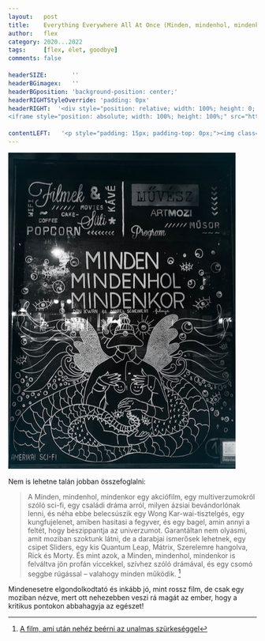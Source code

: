 ```yaml
---
layout:   post
title:    Everything Everywhere All At Once (Minden, mindenhol, mindenkor)
author:   flex
category: 2020...2022
tags:     [flex, élet, goodbye]
comments: false

headerSIZE:       ''
headerBGimagex:   ''
headerBGposition: 'background-position: center;'
headerRIGHTStyleOverride: 'padding: 0px'
headerRIGHT:  '<div style="position: relative; width: 100%; height: 0; padding-bottom: 56.25%;">
<iframe style="position: absolute; width: 100%; height: 100%;" src="https://www.youtube.com/embed/wxN1T1uxQ2g" title="YouTube video player" frameborder="0" allow="accelerometer; autoplay; clipboard-write; encrypted-media; gyroscope; picture-in-picture" allowfullscreen></iframe></div>'

contentLEFT:   '<p style="padding: 15px; padding-top: 0px;"><img class="shadow" src="images/Everything_Everywhere_All_At Once_1.png"></p>'
---
```


<div class="rightbox rightboxalignment"><img class="shadow" src="images/Everything_Everywhere_All_At Once_2.png"></div>

Nem is lehetne talán jobban összefoglalni:

> A Minden, mindenhol, mindenkor egy akciófilm, egy multiverzumokról szóló sci-fi, egy családi dráma arról, milyen ázsiai bevándorlónak lenni, és néha ebbe belecsúszik egy Wong Kar-wai-tisztelgés, egy kungfujelenet, amiben hasitasi a fegyver, és egy bagel, amin annyi a feltét, hogy beszippantja az univerzumot. Garantáltan nem olyasmi, amit moziban szoktunk látni, de a darabjai ismerősek lehetnek, egy csipet Sliders, egy kis Quantum Leap, Mátrix, Szerelemre hangolva, Rick és Morty. És mint azok, a Minden, mindenhol, mindenkor is felváltva jön profán viccekkel, szívhez szóló drámával, és egy csomó seggbe rúgással – valahogy minden működik. [^1]

Mindenesetre elgondolkodtató és inkább jó, mint rossz film, de csak egy moziban nézve, mert ott nehezebben veszi rá magát az ember, hogy a kritikus pontokon abbahagyja az egészet!

[^1]: [A film, ami után nehéz beérni az unalmas szürkeséggel](https://telex.hu/szorakozas/2022/04/22/minden-mindenhol-mindenkor-everything-everywhere-all-at-once-kritika-film-mozi)